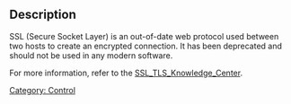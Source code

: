 ## Description

SSL (Secure Socket Layer) is an out-of-date web protocol used between
two hosts to create an encrypted connection. It has been deprecated and
should not be used in any modern software.

For more information, refer to the
[SSL_TLS_Knowledge_Center](SSL_TLS_Knowledge_Center "wikilink").

[Category: Control](Category:_Control "wikilink")